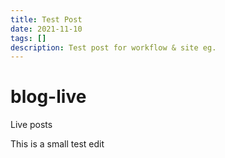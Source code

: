 ```yaml
---
title: Test Post
date: 2021-11-10
tags: []
description: Test post for workflow & site eg.
---
```

# blog-live
Live posts

This is a small test edit

